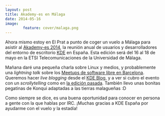 ```yaml
---
layout: post
title: Akademy-es en Málaga
date: 2014-05-16
image: 
        feature: cover/malaga.png
---
```

Ahora mismo estoy en El Prat a punto de coger un vuelo a Málaga para asistir al <a href="http://www.kde-espana.org/akademy-es2014/anuncio.php">Akademy-es 2014</a>, la reunión anual de usuarios y desarrolladores del entorno de escritorio <a href="http://kde.org">KDE</a> en España. Esta edición será del 16 al 18 de mayo en la ETSI Telecomunicaciones de la Universidad de Málaga.

Mañana daré una pequeña charla sobre Linux y medios, y probablemente una <em>lightning talk</em> sobre los <a href="http://mgonzalez.org/barcelona-free-software-users-hackers-meetup">Meetups de software libre en Barcelona</a>. Queremos hacer <em>live blogging</em> desde el <a href="http://kdeblog.com">KDE Blog</a>, y a ver si cubro el evento con un <em>scrollytelling</em> como en <a href="http://martingonzalez.net/mi-primer-scrollytelling-cronica-del-akademy-es-2013/">la edición pasada</a>. También llevo unas bonitas pegatinas de Konqui adaptadas a las tierras malagueñas :D

<p>Como siempre se dice, es una buena oportunidad para conocer en persona a gente con la que hablas por IRC. ¡Muchas gracias a KDE España por ayudarme con el vuelo y la estadía!</p>